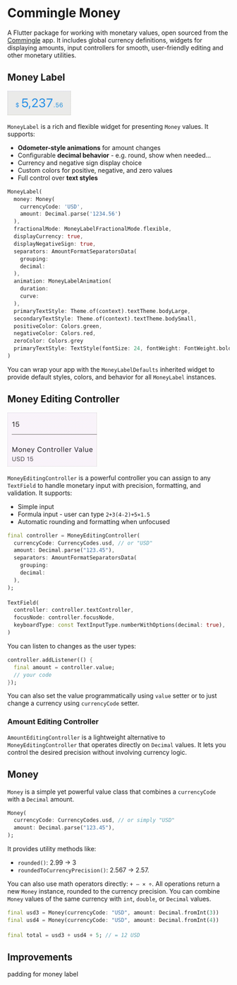 # Commingle Money

A Flutter package for working with monetary values, open sourced from the [Commingle](https://commingle.app) app. It includes global currency definitions, widgets for displaying amounts, input controllers for smooth, user-friendly editing and other monetary utilities.

## Money Label

<img src="https://github.com/chris-rutkowski/commingle_money/raw/main/readme_assets/money_label.gif" width="144" height="55" title="MoneyLabel demo"/>


`MoneyLabel` is a rich and flexible widget for presenting `Money` values. It supports:

- **Odometer-style animations** for amount changes
- Configurable **decimal behavior** - e.g. round, show when needed…
- Currency and negative sign display choice  
- Custom colors for positive, negative, and zero values
- Full control over **text styles**

```dart
MoneyLabel(
  money: Money(
    currencyCode: 'USD', 
    amount: Decimal.parse('1234.56')
  ),
  fractionalMode: MoneyLabelFractionalMode.flexible,
  displayCurrency: true,
  displayNegativeSign: true,
  separators: AmountFormatSeparatorsData(
    grouping: 
    decimal: 
  ),
  animation: MoneyLabelAnimation(
    duration: 
    curve: 
  ),
  primaryTextStyle: Theme.of(context).textTheme.bodyLarge,
  secondaryTextStyle: Theme.of(context).textTheme.bodySmall,
  positiveColor: Colors.green,
  negativeColor: Colors.red,
  zeroColor: Colors.grey
  primaryTextStyle: TextStyle(fontSize: 24, fontWeight: FontWeight.bold),
)
```

You can wrap your app with the `MoneyLabelDefaults` inherited widget to provide default styles, colors, and behavior for all `MoneyLabel` instances.

## Money Editing Controller

<img src="https://github.com/chris-rutkowski/commingle_money/raw/main/readme_assets/money_editing_controller.gif" width="203" height="122" title="MoneyEditingController demo"/>


`MoneyEditingController` is a powerful controller you can assign to any `TextField` to handle monetary input with precision, formatting, and validation. It supports:

- Simple input
- Formula input - user can type `2+3(4-2)+5×1.5`
- Automatic rounding and formatting when unfocused

```dart
final controller = MoneyEditingController(
  currencyCode: CurrencyCodes.usd, // or "USD"
  amount: Decimal.parse("123.45"),
  separators: AmountFormatSeparatorsData(
    grouping: 
    decimal: 
  ),
);

TextField(
  controller: controller.textController,
  focusNode: controller.focusNode,
  keyboardType: const TextInputType.numberWithOptions(decimal: true),
)
```

You can listen to changes as the user types:

```dart
controller.addListener(() {
  final amount = controller.value;
  // your code
});
```

You can also set the value programmatically using `value` setter or to just change a currency  using `currencyCode` setter.

### Amount Editing Controller

`AmountEditingController` is a lightweight alternative to `MoneyEditingController` that operates directly on `Decimal` values. It lets you control the desired precision without involving currency logic.

## Money

`Money` is a simple yet powerful value class that combines a `currencyCode` with a `Decimal` amount.

```dart
Money(
  currencyCode: CurrencyCodes.usd, // or simply "USD"
  amount: Decimal.parse("123.45"),
);
```

It provides utility methods like:

-  `rounded()`: 2.99 → 3 
-  `roundedToCurrencyPrecision()`: 2.567 → 2.57.

You can also use math operators directly: `+ – × ÷`. All operations return a new `Money` instance, rounded to the currency precision. You can combine `Money` values of the same currency with `int`, `double`, or `Decimal` values.


```dart
final usd3 = Money(currencyCode: "USD", amount: Decimal.fromInt(3))
final usd4 = Money(currencyCode: "USD", amount: Decimal.fromInt(4))

final total = usd3 + usd4 + 5; // = 12 USD
```


## Improvements
padding for money label
